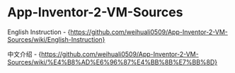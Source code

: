 App-Inventor-2-VM-Sources
=========================

English Instruction -
{https://github.com/weihuali0509/App-Inventor-2-VM-Sources/wiki/English-Instruction}

中文介绍 - 
{https://github.com/weihuali0509/App-Inventor-2-VM-Sources/wiki/%E4%B8%AD%E6%96%87%E4%BB%8B%E7%BB%8D}
